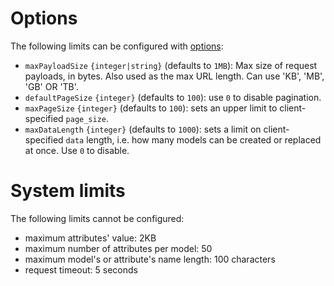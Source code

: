 # Options

The following limits can be configured with [options](run.md#options):
  - `maxPayloadSize` `{integer|string}` (defaults to `1MB`):
     Max size of request payloads, in bytes.
     Also used as the max URL length.
     Can use 'KB', 'MB', 'GB' OR 'TB'.
  - `defaultPageSize` `{integer}` (defaults to `100`):
    use `0` to disable pagination.
  - `maxPageSize` `{integer}` (defaults to `100`): sets an upper limit to
    client-specified `page_size`.
  - `maxDataLength` `{integer}` (defaults to `1000`): sets a limit on
    client-specified `data` length, i.e. how many models can be created or
    replaced at once.
    Use `0` to disable.

# System limits

The following limits cannot be configured:
  - maximum attributes' value: 2KB
  - maximum number of attributes per model: 50
  - maximum model's or attribute's name length: 100 characters
  - request timeout: 5 seconds
